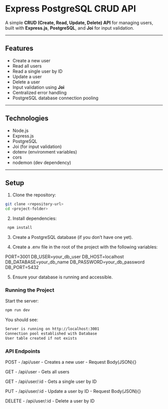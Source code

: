 # Express PostgreSQL CRUD API

A simple **CRUD (Create, Read, Update, Delete) API** for managing users, built with **Express.js**, **PostgreSQL**, and **Joi** for input validation.

---

## Features
- Create a new user
- Read all users
- Read a single user by ID
- Update a user
- Delete a user
- Input validation using **Joi**
- Centralized error handling
- PostgreSQL database connection pooling

---

## Technologies
- Node.js
- Express.js
- PostgreSQL
- Joi (for input validation)
- dotenv (environment variables)
- cors
- nodemon (dev dependency)

---

## Setup

1. Clone the repository:
```bash
git clone <repository-url>
cd <project-folder>
```
2. Install dependencies:
```bash
 npm install 
 ```
3. Create a PostgreSQL database (if you don’t have one yet).

4. Create a .env file in the root of the project with the following variables:

PORT=3001
DB_USER=your_db_user
DB_HOST=localhost
DB_DATABASE=your_db_name
DB_PASSWORD=your_db_password
DB_PORT=5432

5. Ensure your database is running and accessible.

### Running the Project

Start the server:
```bash
npm run dev
```

You should see:
``` bash
Server is running on http://localhost:3001
Connection pool established with Database
User table created if not exists
```
### API Endpoints


POST - /api/user - Creates a new user - Request Body(JSON){}

GET	- /api/user	- Gets all users

GET	- /api/user/:id - Gets a single user by ID	

PUT - /api/user/:id - Update a user by ID - Request Body(JSON){}

DELETE - /api/user/:id - Delete a user by ID